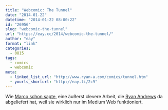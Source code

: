 ```yaml
---
title: "Webcomic: The Tunnel"
date: "2014-01-22"
datetime: "2014-01-22 08:00:22"
id: "26956"
slug: "webcomic-the-tunnel"
url: "https://eay.cc/2014/webcomic-the-tunnel/"
author: "eay"
format: "link"
categories:
  - 0815
tags:
  - comics
  - webcomic
meta:
  - linked_list_url: "http://www.ryan-a.com/comics/tunnel.htm"
  - yourls_shorturl: "http://eay.li/2c9"
---
```


Wie [Marco schon sagte](http://www.mindsdelight.de/2014/01/mal-wieder-ein-cleverer-webcomic-the-tunnel/), eine äußerst clevere Arbeit, die [Ryan Andrews](http://www.ryan-a.com/) da abgeliefert hat, weil sie wirklich nur im Medium Web funktioniert.
